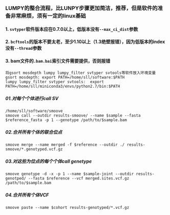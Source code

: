 ### LUMPY的整合流程，比LUNPY步骤更加简洁，推荐，但是软件的准备非常麻烦，须有一定的linux基础
#### 1. `svtyper`软件版本应在0.7.0以上，低版本没有`--max_ci_dist`参数
#### 2. `bcftools`的版本不要太老，至少1.10以上（1.3绝壁报错），因为低版本的index没有`--thread`参数
#### 3. bam文件的`.bam.bai`索引文件需要提供，否则报错
```
将gsort mosdepth lumpy lumpy_filter svtyper svtools等软件放入环境变量
gsort mosdepth: export PATH=/home/sll/software:$PATH
lumpy lumpy_filter svtyper svtools:  export PATH=/home/sll/miniconda3/envs/python2.7/bin:$PATH
```
##### 01.对每个个体进行call SV
```
/home/sll/software/smoove
smoove call --outdir results-smoove/ --name $sample --fasta $reference_fasta -p 1 --genotype /path/to/$sample.bam
```

##### 02.合并所有个体的联合位点
```
smoove merge --name merged -f $reference --outdir ./ results-smoove/*.genotyped.vcf.gz
```
##### 03.对这些为位点的每个个体call genetype
```
smoove genotype -d -x -p 1 --name $sample-joint --outdir results-genotped/ --fasta $reference --vcf merged.sites.vcf.gz /path/to/$sample.bam
```
##### 04.合并所有个体VCF
```
smoove paste --name $cohort results-genotyped/*.vcf.gz
```

